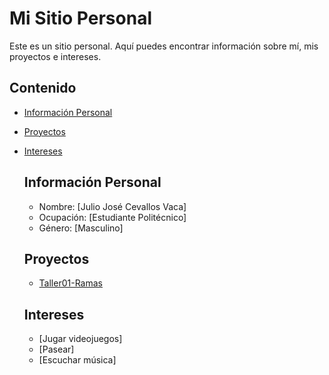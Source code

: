 # Mi Sitio Personal

Este es un sitio personal. Aquí puedes encontrar información sobre mí, mis proyectos e intereses.

## Contenido

* [Información Personal](#información-personal)
* [Proyectos](#proyectos)
* [Intereses](#intereses)

  ## Información Personal
  * Nombre: [Julio José Cevallos Vaca]
  * Ocupación: [Estudiante Politécnico]
  * Género: [Masculino]
 
  ## Proyectos
  * [Taller01-Ramas](https://github.com/Julio-Cevallos/Taller01-Ramas)
  
  ## Intereses
  * [Jugar videojuegos]
  * [Pasear]
  * [Escuchar música]
  
